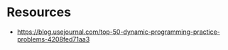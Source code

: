 # Resources

* https://blog.usejournal.com/top-50-dynamic-programming-practice-problems-4208fed71aa3
